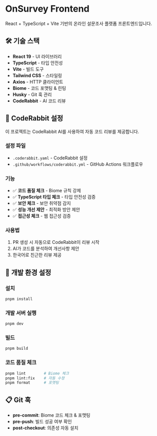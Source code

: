# OnSurvey Frontend

React + TypeScript + Vite 기반의 온라인 설문조사 플랫폼 프론트엔드입니다.

## 🛠️ 기술 스택

- **React 19** - UI 라이브러리
- **TypeScript** - 타입 안전성
- **Vite** - 빌드 도구
- **Tailwind CSS** - 스타일링
- **Axios** - HTTP 클라이언트
- **Biome** - 코드 포맷팅 & 린팅
- **Husky** - Git 훅 관리
- **CodeRabbit** - AI 코드 리뷰

## 🤖 CodeRabbit 설정

이 프로젝트는 CodeRabbit AI를 사용하여 자동 코드 리뷰를 제공합니다.

### 설정 파일
- `.coderabbit.yaml` - CodeRabbit 설정
- `.github/workflows/coderabbit.yml` - GitHub Actions 워크플로우

### 기능
- ✅ **코드 품질 체크** - Biome 규칙 강제
- ✅ **TypeScript 타입 체크** - 타입 안전성 검증
- ✅ **보안 체크** - 보안 취약점 감지
- ✅ **성능 개선 제안** - 최적화 방안 제안
- ✅ **접근성 체크** - 웹 접근성 검증

### 사용법
1. PR 생성 시 자동으로 CodeRabbit이 리뷰 시작
2. AI가 코드를 분석하여 개선사항 제안
3. 한국어로 친근한 리뷰 제공

## 🔧 개발 환경 설정

### 설치
```bash
pnpm install
```

### 개발 서버 실행
```bash
pnpm dev
```

### 빌드
```bash
pnpm build
```

### 코드 품질 체크
```bash
pnpm lint        # Biome 체크
pnpm lint:fix    # 자동 수정
pnpm format      # 포맷팅
```

## 📋 Git 훅

- **pre-commit**: Biome 코드 체크 & 포맷팅
- **pre-push**: 빌드 성공 여부 확인
- **post-checkout**: 의존성 자동 설치
